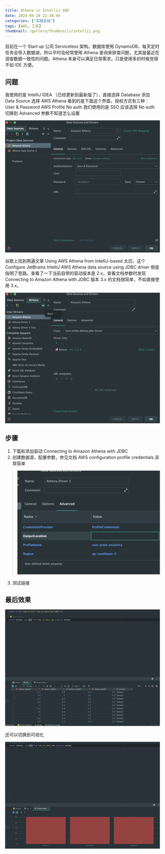 ```yaml
---
title: Athena in IntelliJ IDE
date: 2024-04-28 22:38:49
categories: ["实践总结"]
tags: [AWS, 工具]
thumbnail: /gallery/thumbnails/intellij.png
---
```

目前在一个 Start up 公司 Serviceless 架构，数据库使用 DynamoDB，每天定时任务会导入数据湖，所以平时会经常使用 Athena 查询来排查问题，尤其是最近在调查数据一致性的问题。Athena 本身可以满足日常需求，只是使用多的时候觉得不如 IDE 方便。

## 问题

我使用的是 IntelliJ IDEA （已经更新到最新版了），直接选择 Database 添加 Data Source 选择 AWS Athena 看到的是下面这个界面，授权方式有三种： User & Password AWS Profile No auth 我们使用的是 SSO 应该选择 No auth 切换到 Advanced 参数不知道怎么设置

![配置数据源](/gallery/site/intellij/idea1.png)

谷歌上找到两遍文章 Using AWS Athena from IntelliJ-based 太旧，这个 Configure JetBrains IntelliJ AWS Athena data source using JDBC driver 倒是指明了思路。查看了一下当前自带的驱动版本是 2.x，查看文档参数时发现 Connecting to Amazon Athena with JDBC 版本 3.x 的文档很简单，不如直接使用 3.x。

![驱动版本](/gallery/site/intellij/idea2.png)

## 步骤

1. 下载和添加驱动 Connecting to Amazon Athena with JDBC
2. 创建数据源，配置参数，参见文档 AWS configuration profile credentials 非常简单
> ![配置参数](/gallery/site/intellij/idea3.png)
3. 测试链接

## 最后效果

![查询结果](/gallery/site/intellij/idea4.png)

还可以切换到可视化

![可视化](/gallery/site/intellij/idea5.png)